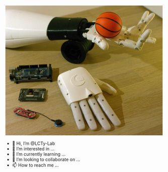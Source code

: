 <p align="center">
<img src="cover.jpeg" width="500" />
</p>

- 👋 Hi, I’m @LCTy-Lab
- 👀 I’m interested in ...
- 🌱 I’m currently learning ...
- 💞️ I’m looking to collaborate on ...
- 📫 How to reach me ...

<!---
LCTy-Lab/LCTy-Lab is a ✨ special ✨ repository because its `README.md` (this file) appears on your GitHub profile.
You can click the Preview link to take a look at your changes.
--->

